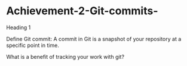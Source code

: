 # Achievement-2-Git-commits-
Heading 1

Define Git commit: A commit in Git is a snapshot of your repository at a specific point in time. 

What is a benefit of tracking your work with git?